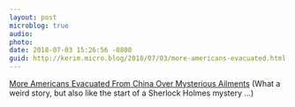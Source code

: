 ```yaml
---
layout: post
microblog: true
audio: 
photo: 
date: 2018-07-03 15:26:56 -0800
guid: http://kerim.micro.blog/2018/07/03/more-americans-evacuated.html
---
```

[More Americans Evacuated From China Over Mysterious Ailments](https://mobile.nytimes.com/2018/06/30/world/asia/china-sonic-guangzhou.html) (What a weird story, but also like the start of a Sherlock Holmes mystery …)
